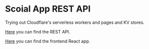 # Scoial App REST API

Trying out Cloudflare's serverless workers and pages and KV stores.

[Here](https://social-app-api.riegel.workers.dev/) you can find the REST API.

[Here](https://social-app-front.pages.dev/) you can find the frontend React app.
